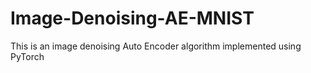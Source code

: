 # Image-Denoising-AE-MNIST

This is an image denoising Auto Encoder algorithm implemented using PyTorch

